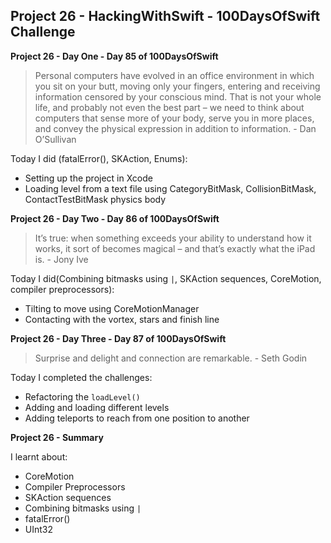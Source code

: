 ## Project 26 - HackingWithSwift - 100DaysOfSwift Challenge

**Project 26 - Day One - Day 85 of 100DaysOfSwift**

> Personal computers have evolved in an office environment in which you sit on your butt, moving only your fingers, entering and receiving information censored by your conscious mind. That is not your whole life, and probably not even the best part – we need to think about computers that sense more of your body, serve you in more places, and convey the physical expression in addition to information. - Dan O’Sullivan

Today I did (fatalError(), SKAction, Enums):

- Setting up the project in Xcode
- Loading level from a text file using CategoryBitMask, CollisionBitMask, ContactTestBitMask physics body

**Project 26 - Day Two - Day 86 of 100DaysOfSwift**

> It’s true: when something exceeds your ability to understand how it works, it sort of becomes magical – and that’s exactly what the iPad is. - Jony Ive

Today I did(Combining bitmasks using ```|```,  SKAction sequences, CoreMotion, compiler preprocessors):

- Tilting to move using CoreMotionManager
- Contacting with the vortex, stars and finish line

**Project 26 - Day Three - Day 87 of 100DaysOfSwift**

> Surprise and delight and connection are remarkable. - Seth Godin

Today I completed the challenges:

- Refactoring the ```loadLevel()```
- Adding and loading different levels
- Adding teleports to reach from one position to another

**Project 26 - Summary**

I learnt about:

- CoreMotion
- Compiler Preprocessors
- SKAction sequences
- Combining bitmasks using ```|```
- fatalError()
- UInt32
